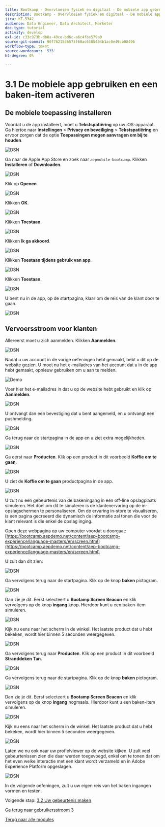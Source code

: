 ```yaml
---
title: Bootkamp - Overvloeien fysiek en digitaal - De mobiele app gebruiken en een baken-item activeren
description: Bootkamp - Overvloeien fysiek en digitaal - De mobiele app gebruiken en een baken-item activeren
jira: KT-5342
audience: Data Engineer, Data Architect, Marketer
doc-type: tutorial
activity: develop
exl-id: c33c973b-db8a-49ce-bd6c-a6c4fbe579a0
source-git-commit: 90f7621536573f60ac6585404b1ac0e49cb08496
workflow-type: tm+mt
source-wordcount: '533'
ht-degree: 0%

---
```


# 3.1 De mobiele app gebruiken en een baken-item activeren

## De mobiele toepassing installeren

Voordat u de app installeert, moet u **Tekstspatiëring** op uw iOS-apparaat. Ga hiertoe naar **Instellingen** > **Privacy en beveiliging** > **Tekstspatiëring** en ervoor zorgen dat de optie **Toepassingen mogen aanvragen om bij te houden**.

![DSN](./../uc3/images/app4.png)

Ga naar de Apple App Store en zoek naar `aepmobile-bootcamp`. Klikken **Installeren** of **Downloaden**.

![DSN](./../uc3/images/app1.png)

Klik op **Openen**.

![DSN](./../uc3/images/app2.png)

Klikken **OK**.

![DSN](./../uc3/images/app9.png)

Klikken **Toestaan**.

![DSN](./../uc3/images/app3.png)

Klikken **Ik ga akkoord**.

![DSN](./../uc3/images/app7.png)

Klikken **Toestaan tijdens gebruik van app**.

![DSN](./../uc3/images/app8.png)

Klikken **Toestaan**.

![DSN](./../uc3/images/app5.png)

U bent nu in de app, op de startpagina, klaar om de reis van de klant door te gaan.

![DSN](./../uc3/images/app12.png)

## Vervoersstroom voor klanten

Allereerst moet u zich aanmelden. Klikken **Aanmelden**.

![DSN](./images/app13.png)

Nadat u uw account in de vorige oefeningen hebt gemaakt, hebt u dit op de website gezien. U moet nu het e-mailadres van het account dat u in de app hebt gemaakt, opnieuw gebruiken om u aan te melden.

![Demo](./images/pv1.png)

Voer hier het e-mailadres in dat u op de website hebt gebruikt en klik op **Aanmelden**.

![DSN](./images/app14.png)

U ontvangt dan een bevestiging dat u bent aangemeld, en u ontvangt een pushmelding.

![DSN](./images/app15.png)

Ga terug naar de startpagina in de app en u ziet extra mogelijkheden.

![DSN](./images/app17.png)

Ga eerst naar **Producten**. Klik op een product in dit voorbeeld **Koffie om te gaan**.

![DSN](./images/app19.png)

U ziet de **Koffie om te gaan** productpagina in de app.

![DSN](./images/app20.png)

U zult nu een gebeurtenis van de bakeningang in een off-line opslagplaats simuleren. Het doel om dit te simuleren is de klantenervaring op de in-opslagschermen te personaliseren. Om de ervaring in-store te visualiseren, is een pagina gecreeerd die dynamisch de informatie zal tonen die voor de klant relevant is die enkel de opslag inging.

Open deze webpagina op uw computer voordat u doorgaat: [https://bootcamp.aepdemo.net/content/aep-bootcamp-experience/language-masters/en/screen.html](https://bootcamp.aepdemo.net/content/aep-bootcamp-experience/language-masters/en/screen.html)

U zult dan dit zien:

![DSN](./images/screen1.png)

Ga vervolgens terug naar de startpagina. Klik op de knop **baken** pictogram.

![DSN](./images/app23.png)

Dan zie je dit. Eerst selecteert u **Bootamp Screen Beacon** en klik vervolgens op de knop **ingang** knop. Hierdoor kunt u een baken-item simuleren.

![DSN](./images/app21.png)

Kijk nu eens naar het scherm in de winkel. Het laatste product dat u hebt bekeken, wordt hier binnen 5 seconden weergegeven.

![DSN](./images/screen2.png)

Ga vervolgens terug naar **Producten**. Klik op een product in dit voorbeeld **Stranddeken Tan**.

![DSN](./images/app22.png)

Ga vervolgens terug naar de startpagina. Klik op de knop **baken** pictogram.

![DSN](./images/app23.png)

Dan zie je dit. Eerst selecteert u **Bootamp Screen Beacon** en klik vervolgens op de knop **ingang** nogmaals. Hierdoor kunt u een baken-item simuleren.

![DSN](./images/app21.png)

Kijk nu eens naar het scherm in de winkel. Het laatste product dat u hebt bekeken, wordt hier binnen 5 seconden weergegeven.

![DSN](./images/screen3.png)

Laten we nu ook naar uw profielviewer op de website kijken. U zult veel gebeurtenissen zien die daar werden toegevoegd, enkel om te tonen dat om het even welke interactie met een klant wordt verzameld en in Adobe Experience Platform opgeslagen.

![DSN](./images/screen4.png)

In de volgende oefeningen, zult u uw eigen reis van het baken ingangen vormen en testen.

Volgende stap: [3.2 Uw gebeurtenis maken](./ex2.md)

[Ga terug naar gebruikersstroom 3](./uc3.md)

[Terug naar alle modules](../../overview.md)
